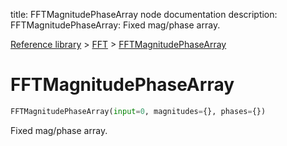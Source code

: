 title: FFTMagnitudePhaseArray node documentation
description: FFTMagnitudePhaseArray: Fixed mag/phase array.

[Reference library](../../index.md) > [FFT](../index.md) > [FFTMagnitudePhaseArray](index.md)

# FFTMagnitudePhaseArray

```python
FFTMagnitudePhaseArray(input=0, magnitudes={}, phases={})
```

Fixed mag/phase array.

